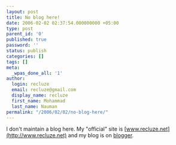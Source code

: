 ```yaml
---
layout: post
title: No blog here!
date: 2006-02-02 02:37:54.000000000 +05:00
type: post
parent_id: '0'
published: true
password: ''
status: publish
categories: []
tags: []
meta:
  _wpas_done_all: '1'
author:
  login: recluze
  email: recluze@gmail.com
  display_name: recluze
  first_name: Mohammad
  last_name: Nauman
permalink: "/2006/02/02/no-blog-here/"
---
```

I don't maintain a blog here. My "official" site is [www.recluze.net](http://www.recluze.net) and my blog is on [blogger](http://recluze.blogspot.com).

